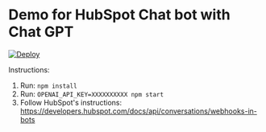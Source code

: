 # Demo for HubSpot Chat bot with Chat GPT

[![Deploy](https://www.herokucdn.com/deploy/button.svg)](https://heroku.com/deploy)

Instructions:
1. Run: `npm install`
2. Run: `OPENAI_API_KEY=XXXXXXXXXX npm start`
3. Follow HubSpot's instructions: https://developers.hubspot.com/docs/api/conversations/webhooks-in-bots
